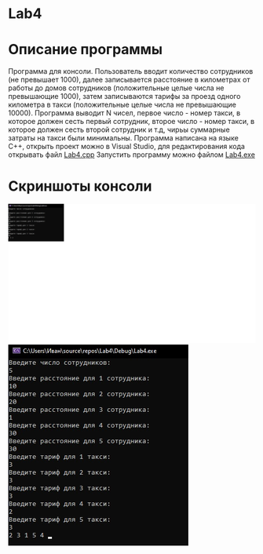 # Lab4
# Описание программы
Программа для консоли.
Пользователь вводит количество сотрудников (не превышает 1000), далее записывается расстояние в километрах от работы до домов
сотрудников (положительные целые числа не превышающие 1000), затем записываются тарифы за проезд одного километра в такси
(положительные целые числа не превышающие 10000).
Программа выводит N чисел, первое число - номер такси, в которое должен сесть первый сотрудник, второе число - номер такси,
в которое должен сесть второй сотрудник и т.д, чирьы суммарные затраты на такси были минимальны.
Программа написана на языке C++, открыть проект можно в Visual Studio, для редактирования кода открывать файл
[Lab4.cpp](https://github.com/KursovIvan/Lab4/blob/main/Lab4/Lab4/Lab4.cpp)
Запустить программу можно файлом
[Lab4.exe](https://github.com/KursovIvan/Lab4/blob/main/Lab4/Debug/Lab4.exe)
# Скриншоты консоли
![Скриншот](https://github.com/KursovIvan/Lab4/blob/main/Screenshots/Test01.jpg)
![Скриншот](https://github.com/KursovIvan/Lab4/blob/main/Screenshots/Test02.jpg)